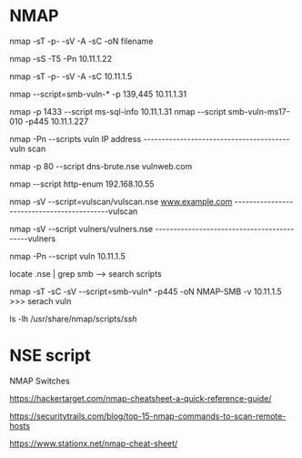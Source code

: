 
<h1>NMAP</h1>
nmap   -sT -p-  -sV -A -sC   <Target IP > -oN   filename

nmap -sS -T5 -Pn 10.11.1.22

nmap  -sT -p-  -sV -A -sC   10.11.1.5

nmap --script=smb-vuln-* -p 139,445 10.11.1.31

nmap -p 1433 --script ms-sql-info 10.11.1.31
 nmap --script smb-vuln-ms17-010 -p445 10.11.1.227

 nmap   -Pn --scripts vuln IP address ----------------------------------------vuln scan

nmap -p 80 --script dns-brute.nse vulnweb.com

nmap --script http-enum 192.168.10.55

nmap -sV --script=vulscan/vulscan.nse www.example.com		-------------------------------------------vulscan

nmap -sV --script vulners/vulners.nse <target>					-------------------------------------------vulners

nmap -Pn --script vuln 10.11.1.5

locate .nse | grep smb                                     --> search scripts

nmap -sT -sC -sV --script=smb-vuln* -p445 -oN NMAP-SMB -v 10.11.1.5      >>>      serach vuln

ls -lh /usr/share/nmap/scripts/*ssh*


<h1> NSE script</h1>
NMAP Switches

https://hackertarget.com/nmap-cheatsheet-a-quick-reference-guide/

https://securitytrails.com/blog/top-15-nmap-commands-to-scan-remote-hosts 

https://www.stationx.net/nmap-cheat-sheet/








